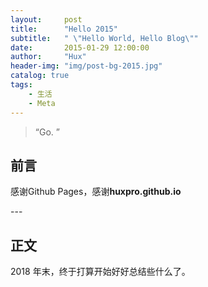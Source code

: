```yaml
---
layout:     post
title:      "Hello 2015"
subtitle:   " \"Hello World, Hello Blog\""
date:       2015-01-29 12:00:00
author:     "Hux"
header-img: "img/post-bg-2015.jpg"
catalog: true
tags:
    - 生活
    - Meta
---
```


> “Go. ”


## 前言

感谢Github Pages，感谢**huxpro.github.io**




<p id = "build"></p>
---

## 正文

2018 年末，终于打算开始好好总结些什么了。  




